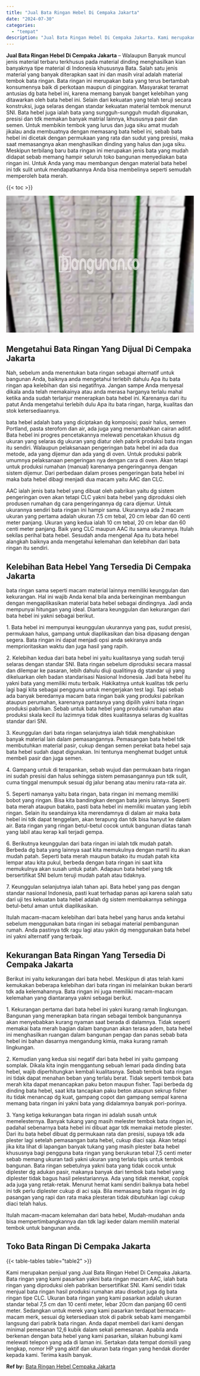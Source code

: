 ```yaml
---
title: "Jual Bata Ringan Hebel Di Cempaka Jakarta"
date: "2024-07-30"
categories: 
  - "tempat"
description: "Jual Bata Ringan Hebel Di Cempaka Jakarta. Kami merupakan penjual yang Jual Bata Ringan Hebel Di Cempaka Jakarta. Bata ringan yang kami pasarkan yakni bata r..."
---
```


**Jual Bata Ringan Hebel Di Cempaka Jakarta** – Walaupun Banyak muncul jenis material terbaru terkhusus pada material dinding menghasilkan kian banyaknya tipe material di Indonesia khususnya Bata. Salah satu jenis material yang banyak diterapkan saat ini dan masih viral adalah material tembok bata ringan. Bata ringan ini merupakan bata yang terus bertambah konsumennya baik di perkotaan maupun di pinggiran. Masyarakat teramat antusias dg bata hebel ini, karena memang banyak banget kelebihan yang ditawarkan oleh bata hebel ini. Selain dari kekuatan yang telah teruji secara konstruksi, juga selaras dengan standar kekuatan material tembok menurut SNI. Bata hebel juga ialah bata yang sungguh-sungguh mudah digunakan, presisi dan tdk memakan banyak matrial lainnya, khususnya pasir dan semen. Untuk membikin tembok yang lurus dan juga siku amat mudah jikalau anda membuatnya dengan memasang bata hebel ini, sebab bata hebel ini dicetak dengan permukaan yang rata dan sudut yang presisi, maka saat memasangnya akan menghasilkan dinding yang halus dan juga siku. Meskipun terbilang baru bata ringan ini merupakan jenis bata yang mudah didapat sebab memang hampir seluruh toko bangunan menyediakan bata ringan ini. Untuk Anda yang mau membangun dengan material bata hebel ini tdk sulit untuk mendapatkannya Anda bisa membelinya seperti semudah memperoleh bata merah.

{{< toc >}}

![Jual Bata Ringan Hebel Di Cempaka Jakarta](/images/jual-hebel-murah-11.png)

## Mengetahui Bata Ringan Yang Dijual Di Cempaka Jakarta

Nah, sebelum anda menentukan bata ringan sebagai alternatif untuk bangunan Anda, baiknya anda mengetahui terlebih dahulu Apa itu bata ringan apa kelebihan dan sisi negatifnya. Jangan sampe Anda menyesal dikala anda telah memakainya atau anda merasa harganya terlalu mahal ketika anda sudah terlanjur menerapkan bata hebel ini. Karenanya dari itu patut Anda mengetahui terlebih dulu Apa itu bata ringan, harga, kualitas dan stok ketersediaannya.

bata hebel adalah bata yang diciptakan dg komposisi; pasir halus, semen Portland, pasta sterofom dan air, ada juga yang menambahkan cairan aditif. Bata hebel ini progres pencetakannya melewati pencetakan khusus dg ukuran yang selaras dg ukuran yang diatur oleh pabrik produksi bata ringan itu sendiri. Walaupun pelaksanaan pengeringan bata hebel ini ada dua metode, ada yang dijemur dan ada yang di oven. Untuk produksi pabrik umumnya pelaksanaan pengeringan nya dengan cara di oven. Akan tetapi untuk produksi rumahan (manual) karenanya pengeringannya dengan sistem dijemur. Dari perbedaan dalam proses pengeringan bata hebel ini maka bata hebel dibagi menjadi dua macam yaitu AAC dan CLC.

AAC ialah jenis bata hebel yang dibuat oleh pabrikan yaitu dg sistem pengeringan oven akan tetapi CLC yakni bata hebel yang diproduksi oleh produsen rumahan dg cara pengeringannya dg cara dijemur. Untuk ukurannya sendiri bata ringan ini hampir sama. Ukurannya ada 2 macam ukuran yang pertama adalah ukuran 7.5 cm tebal, 20 cm lebar dan 60 centi meter panjang. Ukuran yang kedua ialah 10 cm tebal, 20 cm lebar dan 60 centi meter panjang. Baik yang CLC maupun AAC itu sama ukurannya. Itulah sekilas perihal bata hebel. Sesudah anda mengenal Apa itu bata hebel alangkah baiknya anda mengetahui kelemahan dan kelebihan dari bata ringan itu sendiri.

## Kelebihan Bata Hebel Yang Tersedia Di Cempaka Jakarta

bata ringan sama seperti macam material lainnya memiliki keunggulan dan kekurangan. Hal ini wajib Anda kenal bila anda berkeinginan membangun dengan mengaplikasikan material bata hebel sebagai dindingnya. Jadi anda mempunyai hitungan yang ideal. Diantara keunggulan dan kekurangan dari bata hebel ini yakni sebagai berikut.

1\. Bata hebel ini mempunyai keunggulan ukurannya yang pas, sudut presisi, permukaan halus, gampang untuk diaplikasikan dan bisa dipasang dengan segera. Bata ringan ini dapat menjadi opsi anda sekiranya anda memprioritaskan waktu dan juga hasil yang rapih.

2\. Kelebihan kedua dari bata hebel ini yaitu kualitasnya yang sudah teruji selaras dengan standar SNI. Bata ringan sebelum diproduksi secara massal dan dilempar ke pasaran, lebih dahulu diuji qualitinya dg standar uji yang dikeluarkan oleh badan standarisasi Nasional Indonesia. Jadi bata hebel itu yakni bata yang memiliki mutu terbaik. Hakikatnya untuk kualitas tdk perlu lagi bagi kita sebagai pengguna untuk mengerjakan test lagi. Tapi sebab ada banyak beredarnya macam bata ringan baik yang produksi pabrikan ataupun perumahan, karenanya pantasnya yang dipilih yakni bata ringan produksi pabrikan. Sebab untuk bata hebel yang produksi rumahan atau produksi skala kecil itu lazimnya tidak dites kualitasnya selaras dg kualitas standar dari SNI.

3\. Keunggulan dari bata ringan selanjutnya ialah tidak menghabiskan banyak material lain dalam pemasangannya. Pemasangan bata hebel tdk membutuhkan material pasir, cukup dengan semen perekat bata hebel saja bata hebel sudah dapat digunakan. Ini tentunya menghemat budget untuk membeli pasir dan juga semen.

4\. Gampang untuk di terapankan, sebab wujud dan permukaan bata ringan ini sudah presisi dan halus sehingga sistem pemasangannya pun tdk sulit, cuma tinggal menumpuk sesuai dg jalur benang atau meniru rata-rata air.

5\. Seperti namanya yaitu bata ringan, bata ringan ini memang memiliki bobot yang ringan. Bisa kita bandingkan dengan bata jenis lainnya. Seperti bata merah ataupun batako, pasti bata hebel ini memiliki muatan yang lebih ringan. Selain itu seandainya kita merendamnya di dalam air maka bata hebel ini tdk dapat tenggelam, akan terapung dan tdk bisa hanyut ke dalam air. Bata ringan yang ringan betul-betul cocok untuk bangunan diatas tanah yang labil atau kerap kali terjadi gempa.

6\. Berikutnya keunggulan dari bata ringan ini ialah tdk mudah patah. Berbeda dg bata yang lainnya saat kita memukulnya dengan martil itu akan mudah patah. Seperti bata merah maupun batako itu mudah patah kita lempar atau kita pukul, berbeda dengan bata ringan ini saat kita memukulnya akan susah untuk patah. Adapaun bata hebel yang tdk bersertifikat SNI belum teruji mudah patah atau tidaknya.

7\. Keunggulan selanjutnya ialah tahan api. Bata hebel yang pas dengan standar nasional Indonesia, pasti kuat terhadap panas api karena salah satu dari uji tes kekuatan bata hebel adalah dg sistem membakarnya sehingga betul-betul aman untuk diaplikasikan.

Itulah macam-macam kelebihan dari bata hebel yang harus anda ketahui sebelum menggunakan bata ringan ini sebagai material pembangunan rumah. Anda pastinya tdk ragu lagi atau yakin dg menggunakan bata hebel ini yakni alternatif yang terbaik.

## Kekurangan Bata Ringan Yang Tersedia Di Cempaka Jakarta

Berikut ini yaitu kekurangan dari bata hebel. Meskipun di atas telah kami kemukakan beberapa kelebihan dari bata ringan ini melainkan bukan berarti tdk ada kelemahannya. Bata ringan ini juga memiliki macam-macam kelemahan yang diantaranya yakni sebagai berikut.

1\. Kekurangan pertama dari bata hebel ini yakni kurang ramah lingkungan. Bangunan yang menerapkan bata ringan sebagai tembok bangunannya akan menyebabkan kurang nyaman saat berada di dalamnya. Tidak seperti memakai bata merah bagian dalam bangunan akan terasa adem, bata hebel ini menghasilkan ruangan dalam bangunan pengap dan panas sebab bata hebel ini bahan dasarnya mengandung kimia, maka kurang ramah lingkungan.

2\. Kemudian yang kedua sisi negatif dari bata hebel ini yaitu gampang somplak. Dikala kita ingin menggantung sebuah lemari pada dinding bata hebel, wajib diperhitungkan kembali kualitasnya. Sebab tembok bata ringan ini tidak dapat menahan beban yang terlalu berat. Tidak seperti tembok bata merah kita dapat menancapkan paku beton maupun fisher. Tapi berbeda dg dinding bata hebel, saat kita tancapkan paku beton ataupun sekrup fisher itu tidak menancap dg kuat, gampang copot dan gampang sempal karena memang bata ringan ini yakni bata yang didalamnya banyak pori-porinya.

3\. Yang ketiga kekurangan bata ringan ini adalah susah untuk memelesternya. Banyak tukang yang masih melester tembok bata ringan ini, padahal sebenarnya bata hebel ini dibuat agar tdk memakai metode plester. Dari itu bata hebel dibuat dg permukaan rata dan presisi, supaya tdk ada plester lagi setelah pemasangan bata hebel, cukup diaci saja. Akan tetapi jika kita lihat di lapangan banyak tukang yang masih plester bata hebel khususnya bagi pengguna bata ringan yang berukuran tebal 7,5 centi meter sebab memang ukuran tadi yakni ukuran yang terlalu tipis untuk tembok bangunan. Bata ringan sebetulnya yakni bata yang tidak cocok untuk diplester dg adukan pasir, makanya banyak dari tembok bata hebel yang diplester tidak bagus hasil pelestariannya. Ada yang tidak merekat, coplok ada juga yang retak-retak. Menurut hemat kami sendiri baiknya bata hebel ini tdk perlu diplester cukup di aci saja. Bila memasang bata ringan ini dg pasangan yang rapi dan rata maka plesteran tidak dibutuhkan lagi cukup diaci telah halus.

Itulah macam-macam kelemahan dari bata hebel, Mudah-mudahan anda bisa mempertimbangkannya dan tdk lagi keder dalam memilih material tembok untuk bangunan anda.

## Toko Bata Ringan Di Cempaka Jakarta

{{< table-tables table="table2" >}}

Kami merupakan penjual yang Jual Bata Ringan Hebel Di Cempaka Jakarta. Bata ringan yang kami pasarkan yakni bata ringan macam AAC, ialah bata ringan yang diproduksi oleh pabrikan bersertifikat SNI. Kami sendiri tidak menjual bata ringan hasil produksi rumahan atau disebut juga dg bata ringan tipe CLC. Ukuran bata ringan yang kami pasarkan adalah ukuran standar tebal 7,5 cm dan 10 centi meter, lebar 20cm dan panjang 60 centi meter. Sedangkan untuk merek yang kami pasarkan terdapat bermacam-macam merk, sesuai dg ketersediaan stok di pabrik sebab kami mengambil langsung dari pabrik bata ringan. Anda dapat membeli dari kami dengan minimal pemesanan 12,6 kubik dalam sekali pemesanan. Apabila anda berkenan dengan bata hebel yang kami pasarkan, silakan hubungi kami melewati telepon yang ada di laman ini. Sertakan data tempat domisili yang lengkap, nomor HP yang aktif dan ukuran bata ringan yang hendak diorder kepada kami. Terima kasih banyak.

**Ref by:** [Bata Ringan Hebel Cempaka Jakarta](https://id.wikipedia.org/wiki/Bata)
